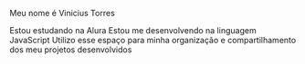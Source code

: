 Meu nome é Vinicius Torres

Estou estudando na Alura
Estou me desenvolvendo na linguagem JavaScript
Utilizo esse espaço para minha organização e compartilhamento dos meu projetos desenvolvidos
